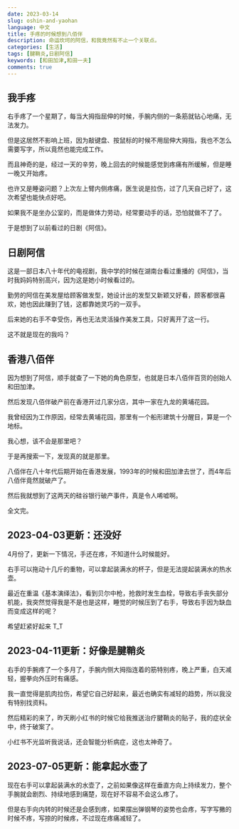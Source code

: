 ```yaml
---
date: 2023-03-14
slug: oshin-and-yaohan
language: 中文
title: 手疼的时候想到八佰伴
description: 命运坎坷的阿信，和我竟然有不止一个关联点。
categories: [生活]
tags: [腱鞘炎,日剧阿信]
keywords: [和田加津,和田一夫]
comments: true
---
```


## 我手疼

右手疼了一个星期了，每当大拇指屈伸的时候，手腕内侧的一条筋就钻心地痛，无法发力。

但是这居然不影响上班，因为敲键盘、按鼠标的时候不用屈伸大拇指，我也不怎么需要写字，所以竟然也能完成工作。

而且神奇的是，经过一天的辛劳，晚上回去的时候能感觉到疼痛有所缓解，但是睡一晚又开始疼。

也许又是睡姿问题？上次左上臂内侧疼痛，医生说是拉伤，过了几天自己好了，这次希望也能快点好吧。

如果我不是坐办公室的，而是做体力劳动，经常要动手的话，恐怕就做不了了。

于是想到了以前看过的日剧《阿信》。

## 日剧阿信

这是一部日本八十年代的电视剧，我中学的时候在湖南台看过重播的《阿信》，当时我妈妈特别高兴，因为这是她小时候看过的。

勤劳的阿信在美发屋给顾客做发型，她设计出的发型又新颖又好看，顾客都很喜欢，她也因此赚到了钱，这都靠她灵巧的一双手。

后来她的右手不幸受伤，再也无法灵活操作美发工具，只好离开了这一行。

这不就是现在的我吗？

## 香港八佰伴

因为想到了阿信，顺手就查了一下她的角色原型，也就是日本八佰伴百货的创始人和田加津。

然后发现八佰伴破产前在香港开过几家分店，其中一家在九龙的黄埔花园。

我曾经因为工作原因，经常去黄埔花园，那里有一个船形建筑十分醒目，算是一个地标。

我心想，该不会是那里吧？

于是再搜索一下，发现真的就是那里。

八佰伴在八十年代后期开始在香港发展，1993年的时候和田加津去世了，而4年后八佰伴竟然就破产了。

然后我就想到了这两天的硅谷银行破产事件，真是令人唏嘘啊。

全文完。

## 2023-04-03更新：还没好

4月份了，更新一下情况，手还在疼，不知道什么时候能好。

右手可以拖动十几斤的重物，可以拿起装满水的杯子，但是无法提起装满水的热水壶。

最近在重温《基本演绎法》，看到贝尔中枪，抢救时发生血栓，导致右手丧失部分机能，我突然觉得我是不是也是这样，睡觉的时候压到了右手，导致右手因为缺血而变成这样的呢？

希望赶紧好起来 T_T

## 2023-04-11更新：好像是腱鞘炎

右手的手腕疼了一个多月了，手腕内侧大拇指连着的筋特别疼，晚上严重，白天减轻，握拳向外压时有痛感。

我一直觉得是肌肉拉伤，希望它自己好起来，最近也确实有减轻的趋势，所以我没有特别找资料。

然后精彩的来了，昨天刷小红书的时候它给我推送治疗腱鞘炎的贴子，我的症状全中，终于破案了。

小红书不光监听我说话，还会智能分析病症，这也太神奇了。

## 2023-07-05更新：能拿起水壶了

现在右手可以拿起装满水的水壶了，之前如果像这样在垂直方向上持续发力，整个手腕就会剧烈、持续地感到痛楚，现在好不容易不会这么疼了。

但是右手向内转的时候还是会感到疼，如果摆出弹钢琴的姿势也会疼，写字写撇的时候不疼，写捺的时候疼，不过现在疼痛减轻了。